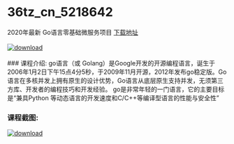 # 36tz_cn_5218642
2020年最新 Go语言零基础微服务项目
[下载地址](http://www.36tz.cn/article/5218642 "下载地址")
<br/></br>[![download](http://36tz.cn/muke_img/2021_02_1-85.png "下载地址")](http://www.36tz.cn/article/5218642 "下载地址")
<br/></br>### 课程介绍:
go语言（或 Golang）是Google开发的开源编程语言，诞生于2006年1月2日下午15点4分5秒，于2009年11月开源，2012年发布go稳定版。Go语言在多核并发上拥有原生的设计优势，Go语言从底层原生支持并发，无须第三方库、开发者的编程技巧和开发经验。
go是非常年轻的一门语言，它的主要目标是“兼具Python 等动态语言的开发速度和C/C++等编译型语言的性能与安全性”

### 课程截图:
[![download](http://36tz.cn/muke_img/2021_02_2-90.png "下载地址")](http://www.36tz.cn/article/5218642 "下载地址")
